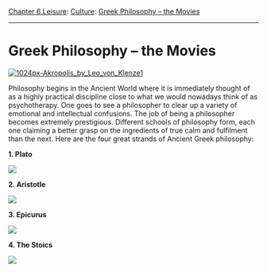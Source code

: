 [Chapter 6.Leisure](https://www.theschooloflife.com/thebookoflife/category/leisure/): [Culture](https://www.theschooloflife.com/thebookoflife/category/leisure/culture/): [Greek Philosophy – the Movies](https://www.theschooloflife.com/thebookoflife/ancient-greek-philosophy-films/)

* * *

# Greek Philosophy – the Movies

[![1024px-Akropolis_by_Leo_von_Klenze1](https://www.theschooloflife.com/thebookoflife/wp-content/uploads/2014/12/1024px-Akropolis_by_Leo_von_Klenze1.jpg)](http://www.thebookoflife.org/wp-content/uploads/2014/12/1024px-Akropolis_by_Leo_von_Klenze1.jpg)

Philosophy begins in the Ancient World where it is immediately thought of as a highly practical discipline close to what we would nowadays think of as psychotherapy. One goes to see a philosopher to clear up a variety of emotional and intellectual confusions. The job of being a philosopher becomes extremely prestigious. Different schools of philosophy form, each one claiming a better grasp on the ingredients of true calm and fulfilment than the next. Here are the four great strands of Ancient Greek philosophy:

**1. Plato**

[![](https://img.youtube.com/vi/VDiyQub6vpw/0.jpg)](//www.youtube.com/embed/VDiyQub6vpw? '')

**2. Aristotle**

[![](https://img.youtube.com/vi/csIW4W_DYX4/0.jpg)](//www.youtube.com/embed/csIW4W_DYX4? '')

**3. Epicurus**

[![](https://img.youtube.com/vi/Kg_47J6sy3A/0.jpg)](//www.youtube.com/embed/Kg_47J6sy3A? '')

**4. The Stoics**

[![](https://img.youtube.com/vi/yu7n0XzqtfA/0.jpg)](//www.youtube.com/embed/yu7n0XzqtfA? '')
